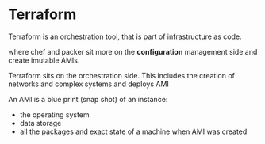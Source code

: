 # Terraform

Terraform is an orchestration tool, that is part of infrastructure as code.

where chef and packer sit more on the **configuration** management side and create imutable AMIs.

Terraform sits on the orchestration side. This includes the  creation of networks and complex systems and deploys AMI

An AMI is a blue print (snap shot) of an instance:
- the operating system
- data storage
- all the packages and exact state of a machine when AMI was created
